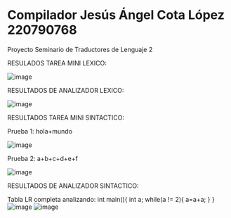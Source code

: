 # Compilador Jesús Ángel Cota López 220790768
 Proyecto Seminario de Traductores de Lenguaje 2

RESULADOS TAREA MINI LEXICO:

![image](https://github.com/elderdeveloper15/Compilador-220790768-STL2/assets/54344130/0e533b35-0037-4e18-8f7e-d4ba8251c1cf)

 RESULTADOS DE ANALIZADOR LEXICO:

 ![image](https://github.com/elderdeveloper15/Compilador-220790768-STL2/assets/54344130/403655db-83de-42e0-840d-0387fae1ceae)

RESULTADOS TAREA MINI SINTACTICO:

Prueba 1:  hola+mundo

![image](https://github.com/elderdeveloper15/Compilador-220790768-STL2/assets/54344130/06d91918-bdaa-42f5-820d-b9c58063f2f8)


Prueba 2: a+b+c+d+e+f

![image](https://github.com/elderdeveloper15/Compilador-220790768-STL2/assets/54344130/50f54391-7f76-4848-9111-abde3b8b805f)

RESULTADOS DE ANALIZADOR SINTACTICO:

Tabla LR completa analizando: int main(){ int a; while(a != 2){ a=a+a; } }
![image](https://github.com/elderdeveloper15/Compilador-220790768-STL2/assets/54344130/fb02f4f9-f757-4ca6-9810-ee3001a7f231)
![image](https://github.com/elderdeveloper15/Compilador-220790768-STL2/assets/54344130/f487f12c-31cf-41c3-91e2-28563c7785f4)

